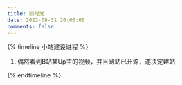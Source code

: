 ```yaml
---
title: 旧时光
date: 2022-08-31 20:00:00
comments: false
---
```


{% timeline 小站建设进程 %}

<!-- timeline 2025-6-22-->

1. 偶然看到B站某Up主的视频，并且网站已开源，遂决定建站

<!-- endtimeline -->


{% endtimeline %}
